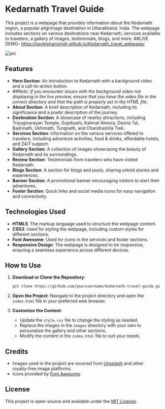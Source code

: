 
# Kedarnath Travel Guide

This project is a webpage that provides information about the Kedarnath region, a popular pilgrimage destination in Uttarakhand, India. The webpage includes sections on various destinations near Kedarnath, services available to travelers, a gallery of images, testimonials, blogs, and more.
##LIVE DEMO- https://ravikishansingh.github.io/Kedarnath_travel_webpage/

![pic](https://github.com/user-attachments/assets/5664f57c-1599-43dd-997d-d7185e6ae8c9)

## Features

- **Hero Section**: An introduction to Kedarnath with a background video and a call-to-action button.
- ##*Note: If you encounter issues with the background video not displaying in the live preview, ensure that you have the video file in the correct directory and that the path is properly set in the HTML file.*
- **About Section**: A brief description of Kedarnath, including its significance and a poetic description of the journey.
- **Destination Section**: A showcase of nearby attractions, including Triyuginarayan Temple, Guptkashi, Kalimat Almora, Deoria Tal, Badrinath, Ukhimath, Tungnath, and Chandrashila Trek.
- **Services Section**: Information on the various services offered to travelers, including adventure activities, food & drinks, affordable hotels, and 24/7 support.
- **Gallery Section**: A collection of images showcasing the beauty of Kedarnath and its surroundings.
- **Review Section**: Testimonials from travelers who have visited Kedarnath.
- **Blogs Section**: A section for blogs and posts, sharing untold stories and experiences.
- **Banner Section**: A promotional banner encouraging visitors to start their adventures.
- **Footer Section**: Quick links and social media icons for easy navigation and connectivity.

## Technologies Used

- **HTML5**: The markup language used to structure the webpage content.
- **CSS3**: Used for styling the webpage, including custom styles for different sections.
- **Font Awesome**: Used for icons in the services and footer sections.
- **Responsive Design**: The webpage is designed to be responsive, ensuring a seamless experience across different devices.

## How to Use

1. **Download or Clone the Repository**: 
   ```bash
   git clone https://github.com/yourusername/kedarnath-travel-guide.git
   ```

2. **Open the Project**: 
   Navigate to the project directory and open the `index.html` file in your preferred web browser.

3. **Customize the Content**: 
   - Update the `style.css` file to change the styling as needed.
   - Replace the images in the `images` directory with your own to personalize the gallery and other sections.
   - Modify the content in the `index.html` file to suit your needs.

## Credits

- Images used in the project are sourced from [Unsplash](https://unsplash.com/) and other royalty-free image platforms.
- Icons provided by [Font Awesome](https://fontawesome.com/).

## License

This project is open-source and available under the [MIT License](LICENSE).

